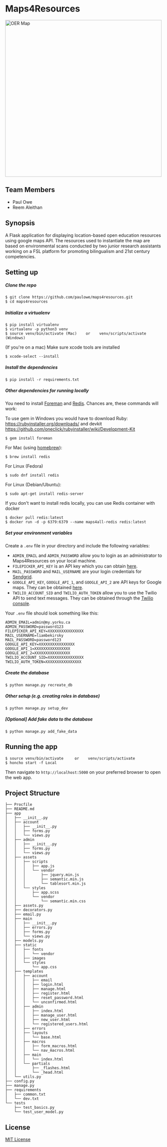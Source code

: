﻿# Maps4Resources 
 
 <a href="https://raw.githubusercontent.com/paulowe/maps4resources/master/examples/Screen%20Shot%202021-01-11%20at%203.52.12%20AM.png" target="_blank"><img src="examples/Screen Shot 2021-01-11 at 3.52.12 AM.png" align="center" width="500" alt="OER Map"></a>

## Team Members

- Paul Owe
- Reem Aleithan

## Synopsis

A Flask application for displaying location-based open education resources using google maps API. The resources used to instantiate the map are based on environmental scans conducted by two junior research assistants working on a FSL platform for promoting bilingualism and 21st century competencies.

## Setting up

##### Clone the repo

```
$ git clone https://github.com/paulowe/maps4resources.git
$ cd maps4resources
```

##### Initialize a virtualenv

```
$ pip install virtualenv
$ virtualenv -p python3 venv
$ source venv/bin/activate (Mac)    or    venv/scripts/activate (Windows)
```
(If you're on a mac) Make sure xcode tools are installed
```
$ xcode-select --install
```

##### Install the dependencies
```
$ pip install -r requirements.txt
```

##### Other dependencies for running locally

You need to install [Foreman](https://ddollar.github.io/foreman/) and [Redis](http://redis.io/). Chances are, these commands will work:

To use gem in Windows you would have to download Ruby: https://rubyinstaller.org/downloads/ and devkit https://github.com/oneclick/rubyinstaller/wiki/Development-Kit

```
$ gem install foreman
```

For Mac (using [homebrew](http://brew.sh/)):

```
$ brew install redis
```

For Linux (Fedora)

```
$ sudo dnf install redis
```

For Linux (Debian/Ubuntu):

```
$ sudo apt-get install redis-server
```

If you don't want to install redis locally, you can use Redis container with docker

```
$ docker pull redis:latest
$ docker run -d -p 6379:6379 --name maps4all-redis redis:latest
```

##### Set your environment variables

Create a `.env` file in your directory and include the following variables:
* `ADMIN_EMAIL` and `ADMIN_PASSWORD` allow you to login as an administrator to Maps4Resources on your local machine.
* `FILEPICKER_API_KEY` is an API key which you can obtain [here](https://dev.filestack.com/signup/free/).
* `MAIL_PASSWORD` and `MAIL_USERNAME` are your login credentials for [Sendgrid](https://sendgrid.com/).
* `GOOGLE_API_KEY`, `GOOGLE_API_1`, and `GOOGLE_API_2` are API keys for Google maps. They can be obtained [here](https://developers.google.com/maps/documentation/javascript/get-api-key#step-1-get-an-api-key-from-the-google-api-console).
* `TWILIO_ACCOUNT_SID` and `TWILIO_AUTH_TOKEN` allow you to use the Twilio API to send text messages. They can be obtained through the [Twilio console](https://www.twilio.com/login).

Your `.env` file should look something like this:
```
ADMIN_EMAIL=admin@my.yorku.ca
ADMIN_PASSWORD=password123
FILEPICKER_API_KEY=XXXXXXXXXXXXXXXX
MAIL_USERNAME=liambekirsky
MAIL_PASSWORD=password123
GOOGLE_API_KEY=XXXXXXXXXXXXXXXX
GOOGLE_API_1=XXXXXXXXXXXXXXXX
GOOGLE_API_2=XXXXXXXXXXXXXXXX
TWILIO_ACCOUNT_SID=XXXXXXXXXXXXXXXX
TWILIO_AUTH_TOKEN=XXXXXXXXXXXXXXXX
```

##### Create the database

```
$ python manage.py recreate_db
```

##### Other setup (e.g. creating roles in database)

```
$ python manage.py setup_dev
```

##### [Optional] Add fake data to the database

```
$ python manage.py add_fake_data
```

## Running the app

```
$ source venv/bin/activate     or    venv/scripts/activate
$ honcho start -f Local
```
Then navigate to `http://localhost:5000` on your preferred browser to open the web app.

## Project Structure


```
├── Procfile
├── README.md
├── app
│   ├── __init__.py
│   ├── account
│   │   ├── __init__.py
│   │   ├── forms.py
│   │   └── views.py
│   ├── admin
│   │   ├── __init__.py
│   │   ├── forms.py
│   │   └── views.py
│   ├── assets
│   │   ├── scripts
│   │   │   ├── app.js
│   │   │   └── vendor
│   │   │       ├── jquery.min.js
│   │   │       ├── semantic.min.js
│   │   │       └── tablesort.min.js
│   │   └── styles
│   │       ├── app.scss
│   │       └── vendor
│   │           └── semantic.min.css
│   ├── assets.py
│   ├── decorators.py
│   ├── email.py
│   ├── main
│   │   ├── __init__.py
│   │   ├── errors.py
│   │   ├── forms.py
│   │   └── views.py
│   ├── models.py
│   ├── static
│   │   ├── fonts
│   │   │   └── vendor
│   │   ├── images
│   │   └── styles
│   │       └── app.css
│   ├── templates
│   │   ├── account
│   │   │   ├── email
│   │   │   ├── login.html
│   │   │   ├── manage.html
│   │   │   ├── register.html
│   │   │   ├── reset_password.html
│   │   │   └── unconfirmed.html
│   │   ├── admin
│   │   │   ├── index.html
│   │   │   ├── manage_user.html
│   │   │   ├── new_user.html
│   │   │   └── registered_users.html
│   │   ├── errors
│   │   ├── layouts
│   │   │   └── base.html
│   │   ├── macros
│   │   │   ├── form_macros.html
│   │   │   └── nav_macros.html
│   │   ├── main
│   │   │   └── index.html
│   │   └── partials
│   │       ├── _flashes.html
│   │       └── _head.html
│   └── utils.py
├── config.py
├── manage.py
├── requirements
│   ├── common.txt
│   └── dev.txt
└── tests
    ├── test_basics.py
    └── test_user_model.py
```

## License
[MIT License](LICENSE.md)
